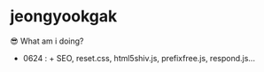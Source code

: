 # jeongyookgak

😎 What am i doing?

- 0624 : + SEO, reset.css, html5shiv.js, prefixfree.js, respond.js...
